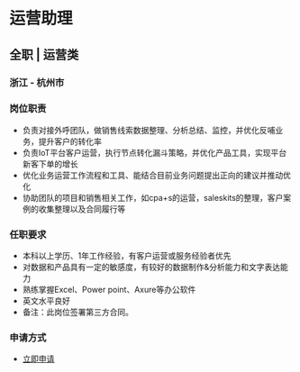 
# 运营助理
## 全职  |  运营类
### 浙江 - 杭州市

### 岗位职责
- 负责对接外呼团队，做销售线索数据整理、分析总结、监控，并优化反哺业务，提升客户的转化率
- 负责IoT平台客户运营，执行节点转化漏斗策略，并优化产品工具，实现平台新客下单的增长
- 优化业务运营工作流程和工具、能结合目前业务问题提出正向的建议并推动优化
- 协助团队的项目和销售相关工作，如cpa+s的运营，saleskits的整理，客户案例的收集整理以及合同履行等
### 任职要求
- 本科以上学历、1年工作经验，有客户运营或服务经验者优先
- 对数据和产品具有一定的敏感度，有较好的数据制作&amp;分析能力和文字表达能力
- 熟练掌握Excel、Power point、Axure等办公软件
- 英文水平良好
- 备注：此岗位签署第三方合同。
### 申请方式
- <a href="mailto:hr@tuya.com?subject=求职简历-运营助理-来自GitHub">立即申请</a>